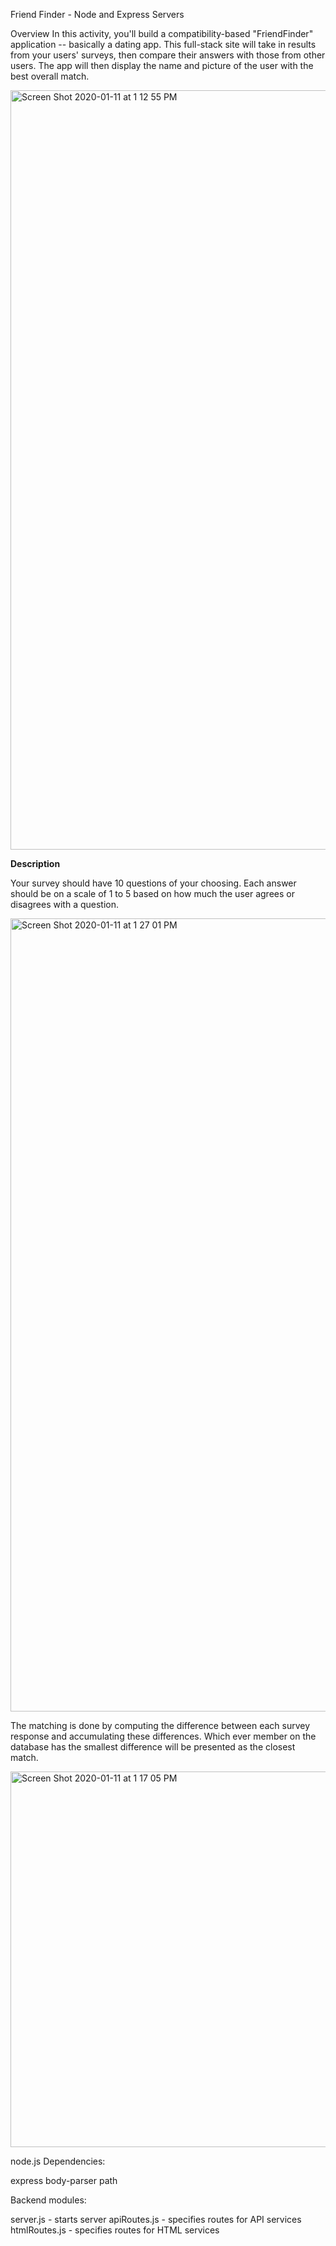 Friend Finder - Node and Express Servers

Overview
In this activity, you'll build a compatibility-based "FriendFinder" application -- basically a dating app. This full-stack site will take in results from your users' surveys, then compare their answers with those from other users. The app will then display the name and picture of the user with the best overall match.

<img width="1215" alt="Screen Shot 2020-01-11 at 1 12 55 PM" src="https://user-images.githubusercontent.com/42060484/72210794-a9a1e980-3475-11ea-8e0d-3220d89559ad.png">

**Description**

Your survey should have 10 questions of your choosing. Each answer should be on a scale of 1 to 5 based on how much the user agrees or disagrees with a question.

<img width="1269" alt="Screen Shot 2020-01-11 at 1 27 01 PM" src="https://user-images.githubusercontent.com/42060484/72210835-161ce880-3476-11ea-9c68-bc7ab95e06b3.png">


The matching is done by computing the difference between each survey response and accumulating these differences. Which ever member on the database has the smallest difference will be presented as the closest match.

<img width="601" alt="Screen Shot 2020-01-11 at 1 17 05 PM" src="https://user-images.githubusercontent.com/42060484/72210795-aa3a8000-3475-11ea-83d4-93de112d1ed5.png">



node.js Dependencies:

express
body-parser
path


Backend modules:

server.js - starts server
apiRoutes.js - specifies routes for API services
htmlRoutes.js - specifies routes for HTML services